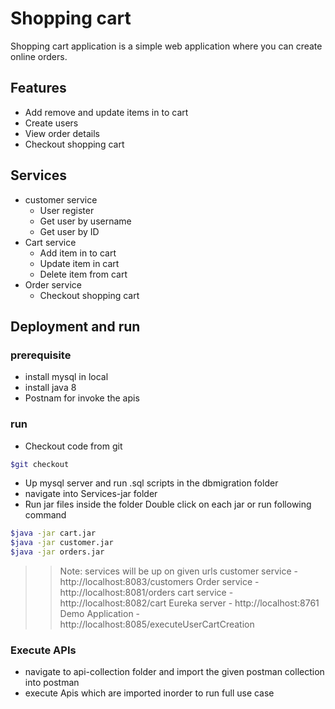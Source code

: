 # Shopping cart

Shopping cart application is a simple web application where you can create online orders.
## Features

- Add remove and update items in to cart
- Create users
- View order details
- Checkout shopping cart

## Services
- customer service
    - User register
    - Get user by username
    - Get user by ID
- Cart service
    - Add item in to cart
    - Update item in cart
    - Delete item from cart
- Order service
    - Checkout shopping cart

## Deployment and run
### prerequisite
- install mysql in local
- install java 8
- Postnam for invoke the apis
### run
- Checkout code from git
```sh
$git checkout 
```
- Up mysql server and run .sql scripts in the dbmigration folder
- navigate into Services-jar folder
- Run jar files inside the folder
Double click on each jar or run following command 
```sh
$java -jar cart.jar
$java -jar customer.jar
$java -jar orders.jar
```
>> Note: services will be up on given urls
>> customer service - http://localhost:8083/customers
> Order service - http://localhost:8081/orders
> cart service - http://localhost:8082/cart
> Eureka server - http://localhost:8761
> Demo Application - http://localhost:8085/executeUserCartCreation

### Execute APIs

- navigate to api-collection folder and import the given postman collection into postman
- execute Apis which are imported inorder to run full use case

